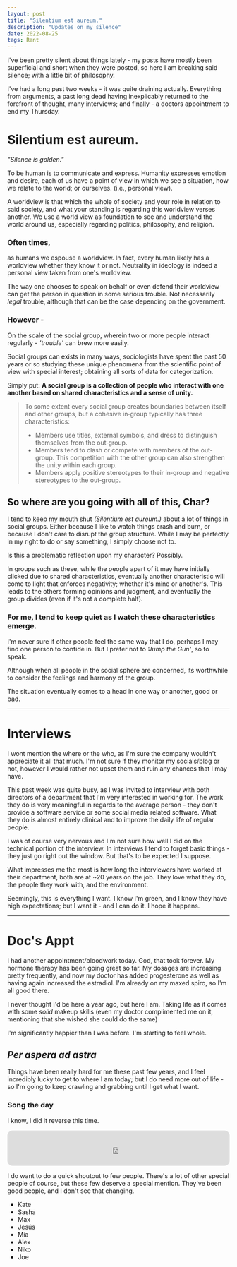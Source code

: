 ```yaml
---
layout: post
title: "Silentium est aureum."
description: "Updates on my silence"
date: 2022-08-25
tags: Rant
---
```


I've been pretty silent about things lately - my posts have mostly been superficial and short when they were posted, so here I am breaking said silence; with a little bit of philosophy.

I've had a long past two weeks - it was quite draining actually. Everything from arguments, a past long dead having inexplicably returned to the forefront of thought, many interviews; and finally - a doctors appointment to end my Thursday.


# Silentium est aureum.
*"Silence is golden."*

To be human is to communicate and express. Humanity expresses emotion and desire, each of us have a point of view in which we see a situation, how we relate to the world; or ourselves. (i.e., personal view).

A worldview is that which the whole of society and your role in relation to said society, and what your standing is regarding this worldview verses another. We use a world view as foundation to see and understand the world around us, especially regarding politics, philosophy, and religion.

### Often times,
as humans we espouse a worldview. In fact, every human likely has a worldview whether they know it or not. Neutrality in ideology is indeed a personal view taken from one's worldview.

The way one chooses to speak on behalf or even defend their worldview can get the person in question in some serious trouble. Not necessarily *legal* trouble, although that can be the case depending on the government. 

### However -
On the scale of the social group, wherein two or more people interact regularly - *'trouble'* can brew more easily.

Social groups can exists in many ways, sociologists have spent the past 50 years or so studying these unique phenomena from the scientific point of view with special interest; obtaining all sorts of data for categorization.

Simply put: **A social group is a collection of people who interact with one another based on shared characteristics and a sense of unity.**

> To some extent every social group creates boundaries between itself and other groups, but a cohesive in‐group typically has three characteristics: 
> 
> - Members use titles, external symbols, and dress to distinguish themselves from the out‐group.
> - Members tend to clash or compete with members of the out‐group. This competition with the other group can also strengthen the unity within each group.
> - Members apply positive stereotypes to their in‐group and negative stereotypes to the out‐group.

## So where are you going with all of this, Char?

I tend to keep my mouth shut *(Silentium est aureum.)* about a lot of things in social groups. Either because I like to watch things crash and burn, or because I don't care to disrupt the group structure. While I may be perfectly in my right to do or say something, I simply choose not to.

Is this a problematic reflection upon my character? Possibly. 

In groups such as these, while the people apart of it may have initially clicked due to shared characteristics, eventually another characteristic will come to light that enforces negativity; whether it's mine or another's. This leads to the others forming opinions and judgment, and eventually the group divides (even if it's not a complete half).

### For me, I tend to keep quiet as I watch these characteristics emerge.
I'm never sure if other people feel the same way that I do, perhaps I may find one person to confide in. But I prefer not to *'Jump the Gun'*, so to speak.

Although when all people in the social sphere are concerned, its worthwhile to consider the feelings and harmony of the group. 

The situation eventually comes to a head in one way or another, good or bad. 

<hr>

# Interviews

I wont mention the where or the who, as I'm sure the company wouldn't appreciate it all that much. I'm not sure if they monitor my socials/blog or not, however I would rather not upset them and ruin any chances that I may have.

This past week was quite busy, as I was invited to interview with both directors of a department that I'm very interested in working for. The work they do is very meaningful in regards to the average person - they don't provide a software service or some social media related software. What they do is almost entirely clinical and to improve the daily life of regular people.

I was of course very nervous and I'm not sure how well I did on the technical portion of the interview. In interviews I tend to forget basic things - they just go right out the window. But that's to be expected I suppose. 

What impresses me the most is how long the interviewers have worked at their department, both are at ~20 years on the job. They love what they do, the people they work with, and the environment. 

Seemingly, this is everything I want. I know I'm green, and I know they have high expectations; but I want it - and I can do it. I hope it happens.

<hr>

# Doc's Appt

I had another appointment/bloodwork today. God, that took forever.
My hormone therapy has been going great so far. My dosages are increasing pretty frequently, and now my doctor has added progesterone as well as having again increased the estradiol. I'm already on my maxed spiro, so I'm all good there.

I never thought I'd be here a year ago, but here I am. Taking life as it comes with some *solid* makeup skills (even my doctor complimented me on it, mentioning that she wished she could do the same)

I'm significantly happier than I was before. I'm starting to feel whole.

## *Per aspera ad astra*
Things have been really hard for me these past few years, and I feel incredibly lucky to get to where I am today; but I do need more out of life - so I'm going to keep crawling and grabbing until I get what I want. 


### Song the day
I know, I did it reverse this time.

<iframe style="border-radius:12px" src="https://open.spotify.com/embed/track/0370DYqDziz7hpwlMBKRx5?utm_source=generator" width="100%" height="80" frameBorder="0" allowfullscreen="" allow="autoplay; clipboard-write; encrypted-media; fullscreen; picture-in-picture"></iframe>

I do want to do a quick shoutout to few people. There's a lot of other special people of course, but these few deserve a special mention. They've been good people, and I don't see that changing.

- Kate
- Sasha
- Max
- Jesús
- Mia
- Alex
- Niko
- Joe


